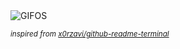 <div align="justify">
<picture>
    <source media="(prefers-color-scheme: dark)" srcset="https://i.ibb.co/G5ct0GS/output-gif.gif">
    <source media="(prefers-color-scheme: light)" srcset="https://i.ibb.co/G5ct0GS/output-gif.gif">
    <img alt="GIFOS" src="https://i.ibb.co/G5ct0GS/output-gif.gif">
</picture>

<sub><i>inspired from [x0rzavi/github-readme-terminal](https://github.com/x0rzavi/github-readme-terminal)</i></sub>

</div>

<!-- Image deletion URL: https://ibb.co/nLznb4J/058fc8ab808a67efa7e648e5fba55e45 -->